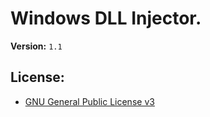 # Windows DLL Injector.
**Version:** `1.1`

## License:
* [GNU General Public License v3](LICENSE.md)
